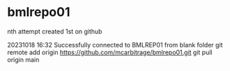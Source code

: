 # bmlrepo01
nth attempt created 1st on github

20231018 16:32
Successfully connected to BMLREP01 from blank folder
    git remote add origin https://github.com/mcarbitrage/bmlrepo01.git
    git pull origin main


